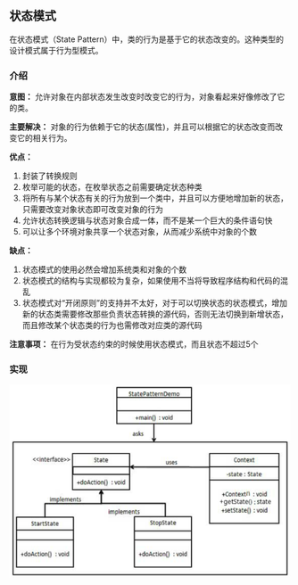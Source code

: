 ## 状态模式

在状态模式（State Pattern）中，类的行为是基于它的状态改变的。这种类型的设计模式属于行为型模式。

### 介绍

**意图：** 允许对象在内部状态发生改变时改变它的行为，对象看起来好像修改了它的类。

**主要解决：** 对象的行为依赖于它的状态(属性)，并且可以根据它的状态改变而改变它的相关行为。

**优点：** 
1. 封装了转换规则
2. 枚举可能的状态，在枚举状态之前需要确定状态种类
3. 将所有与某个状态有关的行为放到一个类中，并且可以方便地增加新的状态，只需要改变对象状态即可改变对象的行为
4. 允许状态转换逻辑与状态对象合成一体，而不是某一个巨大的条件语句快
5. 可以让多个环境对象共享一个状态对象，从而减少系统中对象的个数

**缺点：** 
1. 状态模式的使用必然会增加系统类和对象的个数
2. 状态模式的结构与实现都较为复杂，如果使用不当将导致程序结构和代码的混乱
3. 状态模式对“开闭原则”的支持并不太好，对于可以切换状态的状态模式，增加新的状态类需要修改那些负责状态转换的源代码，否则无法切换到新增状态，而且修改某个状态类的行为也需修改对应类的源代码

**注意事项：** 在行为受状态约束的时候使用状态模式，而且状态不超过5个

### 实现

![状态模式实现](src/main/resources/image/state.png)
